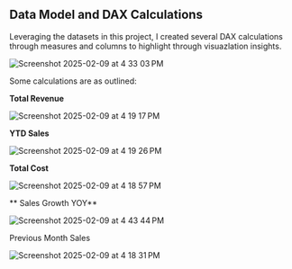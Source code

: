 
## Data Model and DAX Calculations

Leveraging the datasets in this project, I created several DAX calculations through measures and columns to highlight through visuazlation insights. 




![Screenshot 2025-02-09 at 4 33 03 PM](https://github.com/user-attachments/assets/455f55ee-1eea-4555-a499-623ff3cfaf46)

 
Some calculations are as outlined: 

**Total Revenue** 
  
![Screenshot 2025-02-09 at 4 19 17 PM](https://github.com/user-attachments/assets/c660196f-3e00-4e23-a16e-9cb85ba9f75f)

     

**YTD Sales**
 
![Screenshot 2025-02-09 at 4 19 26 PM](https://github.com/user-attachments/assets/55d05d30-3871-4885-b473-976cdd163c59)

 
 
 
**Total Cost**

![Screenshot 2025-02-09 at 4 18 57 PM](https://github.com/user-attachments/assets/81aab9f7-6884-4acd-b356-1bf488a6af82)

 

** Sales Growth YOY**

![Screenshot 2025-02-09 at 4 43 44 PM](https://github.com/user-attachments/assets/c35fbd70-53c1-403a-b227-53dce84a0fe3)



 
Previous Month Sales 

![Screenshot 2025-02-09 at 4 18 31 PM](https://github.com/user-attachments/assets/433cc388-6d57-4169-9685-8042f6e12f19)

 
